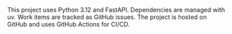 This project uses Python 3.12 and FastAPI.  Dependencies are managed with uv.  Work items are tracked as GitHub issues.  The project is hosted on GitHub and uses GitHub Actions for CI/CD.